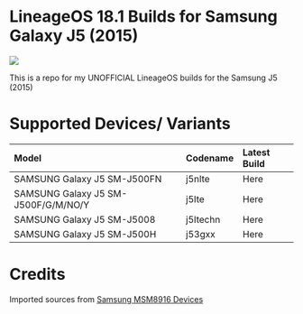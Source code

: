 # LineageOS 18.1 Builds for  Samsung Galaxy J5 (2015)

<img src="https://github.com/daviiid99/LineageOS_J5-2015/blob/main/logo.png">

This is a repo for my UNOFFICIAL LineageOS builds for the Samsung J5 (2015) 

# Supported Devices/ Variants
| Model                   | Codename                   | Latest Build
| :---------------------- |:----------------------     |:----------------------|
|SAMSUNG Galaxy J5 SM-J500FN |j5nlte| Here|
SAMSUNG Galaxy J5 SM-J500F/G/M/NO/Y |j5lte| Here|
SAMSUNG Galaxy J5 SM-J5008| j5ltechn| Here|
SAMSUNG Galaxy J5 SM-J500H| j53gxx| Here|

# Credits
Imported sources from <a href="https://github.com/Galaxy-MSM8916">Samsung MSM8916 Devices</a>
